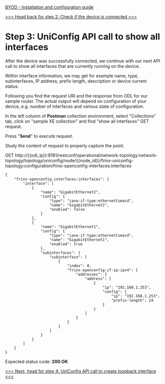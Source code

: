 [BYOD - Installation and configuration guide](Learning-Labs/byod.html)

[>>> Head back for step 2: Check if the device is connected <<<](Learning-Labs/01-labs-01-odl-uniconfig-first-steps/2.md)  

# Step 3: UniConfig API call to show all interfaces

After the device was successfully connected, we continue with our next API call to show all interfaces that are currently running on the device.  

Within interface information, we may get for example name, type, subinterfaces, IP address, prefix length, description or device current status.  

Following you find the request URI and the response from ODL for our sample router. The actual output will depend on configuration of your device, e.g. number of interfaces and various state of configuration.  

In the left column of **Postman** collection environment, select "Collections" tab, click on "sample XE collection" and find "show all interfaces" GET request.

Press "**Send**" to execute request.

Study the content of request to properly capture the point. 

GET http://{{odl_ip}}:8181/restconf/operational/network-topology:network-topology/topology/uniconfig/node/{{node_id}}/frinx-uniconfig-topology:configuration/frinx-openconfig-interfaces:interfaces  

```
{
    "frinx-openconfig-interfaces:interfaces": {
        "interface": [
            {
                "name": "GigabitEthernet2",
                "config": {
                    "type": "iana-if-type:ethernetCsmacd",
                    "name": "GigabitEthernet2",
                    "enabled": false
                }
            },
            {
                "name": "GigabitEthernet1",
                "config": {
                    "type": "iana-if-type:ethernetCsmacd",
                    "name": "GigabitEthernet1",
                    "enabled": true
                },
                "subinterfaces": {
                    "subinterface": [
                        {
                            "index": 0,
                            "frinx-openconfig-if-ip:ipv4": {
                                "addresses": {
                                    "address": [
                                        {
                                            "ip": "192.168.1.253",
                                            "config": {
                                                "ip": "192.168.1.253",
                                                "prefix-length": 24
                                            }
                                        }
                                    ]
                                }
                            }
                        }
                    ]
                }
            }
        ]
    }
}
```
Expected status code: **200 OK**

[>>> Next, head for step 4: UniConfig API call to create loopback interface <<<](Learning-Labs/01-labs-01-odl-uniconfig-first-steps/4.md)  
